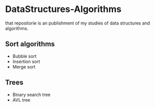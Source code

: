# DataStructures-Algorithms
that repositorie is an publishment of my studies of data structures and algorithms.
## Sort algorithms
- Bubble sort
- Insertion sort
- Merge sort
## Trees
- Binary search tree 
- AVL tree
